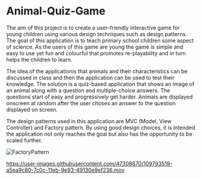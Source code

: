 # Animal-Quiz-Game

The aim of this project is to create a user-friendly
interactive game for young children using various design techniques such as design patterns. The goal
of this application is to teach primary school children some aspect of science. As the users of this game
are young the game is simple and easy to use yet fun and colourful that promotes re-playability and in
turn helps the children to learn.

The idea of the applicationis that animals and their characteristics can be discussed in class and then
the application can be used to test their knowledge. The solution is a quiz-based application that shows
an image of an animal along with a question and multiple-choice answers. The questions start of easy
and progressively get harder. Animals are displayed onscreen at random after the user choses an answer
to the question displayed on screen.

The design patterns used in this application are MVC (Model, View Controller) and Factory pattern.
By using good design choices, it is intended the application not only reaches the goal but also has the
opportunity to be scaled further.

![FactoryPattern](https://user-images.githubusercontent.com/47308670/109794186-830cb800-7c0d-11eb-9d6b-4fe3ce92910b.png)


https://user-images.githubusercontent.com/47308670/109793519-a5ea9c80-7c0c-11eb-9e93-49130e9ef236.mov
